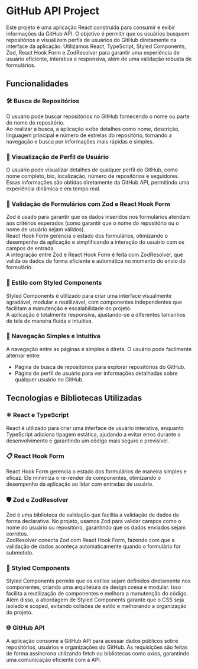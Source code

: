 # GitHub API Project

Este projeto é uma aplicação React construída para consumir e exibir informações da GitHub API. O objetivo é permitir que os usuários busquem repositórios e visualizem perfis de usuários do GitHub diretamente na interface da aplicação. Utilizamos React, TypeScript, Styled Components, Zod, React Hook Form e ZodResolver para garantir uma experiência de usuário eficiente, interativa e responsiva, além de uma validação robusta de formulários.

## Funcionalidades

### 🛠 Busca de Repositórios
O usuário pode buscar repositórios no GitHub fornecendo o nome ou parte do nome do repositório.  
Ao realizar a busca, a aplicação exibe detalhes como nome, descrição, linguagem principal e número de estrelas do repositório, tornando a navegação e busca por informações mais rápidas e simples.

### 👤 Visualização de Perfil de Usuário
O usuário pode visualizar detalhes de qualquer perfil do GitHub, como nome completo, bio, localização, número de repositórios e seguidores.  
Essas informações são obtidas diretamente da GitHub API, permitindo uma experiência dinâmica e em tempo real.

### 📝 Validação de Formulários com Zod e React Hook Form
Zod é usado para garantir que os dados inseridos nos formulários atendam aos critérios esperados (como garantir que o nome do repositório ou o nome de usuário sejam válidos).  
React Hook Form gerencia o estado dos formulários, otimizando o desempenho da aplicação e simplificando a interação do usuário com os campos de entrada.  
A integração entre Zod e React Hook Form é feita com ZodResolver, que valida os dados de forma eficiente e automática no momento do envio do formulário.

### 🎨 Estilo com Styled Components
Styled Components é utilizado para criar uma interface visualmente agradável, modular e reutilizável, com componentes independentes que facilitam a manutenção e escalabilidade do projeto.  
A aplicação é totalmente responsiva, ajustando-se a diferentes tamanhos de tela de maneira fluída e intuitiva.

### 🔄 Navegação Simples e Intuitiva
A navegação entre as páginas é simples e direta. O usuário pode facilmente alternar entre:
- Página de busca de repositórios para explorar repositórios do GitHub.
- Página de perfil de usuário para ver informações detalhadas sobre qualquer usuário no GitHub.

## Tecnologias e Bibliotecas Utilizadas

### ⚛ React e TypeScript
React é utilizado para criar uma interface de usuário interativa, enquanto TypeScript adiciona tipagem estática, ajudando a evitar erros durante o desenvolvimento e garantindo um código mais seguro e previsível.

### 📋 React Hook Form
React Hook Form gerencia o estado dos formulários de maneira simples e eficaz. Ele minimiza o re-render de componentes, otimizando o desempenho da aplicação ao lidar com entradas de usuário.

### 🛡 Zod e ZodResolver
Zod é uma biblioteca de validação que facilita a validação de dados de forma declarativa. No projeto, usamos Zod para validar campos como o nome do usuário ou repositório, garantindo que os dados enviados sejam corretos.  
ZodResolver conecta Zod com React Hook Form, fazendo com que a validação de dados aconteça automaticamente quando o formulário for submetido.

### 🎨 Styled Components
Styled Components permite que os estilos sejam definidos diretamente nos componentes, criando uma arquitetura de design coesa e modular. Isso facilita a reutilização de componentes e melhora a manutenção do código.
Além disso, a abordagem de Styled Components garante que o CSS seja isolado e scoped, evitando colisões de estilo e melhorando a organização do projeto.

### 🌐 GitHub API
A aplicação consome a GitHub API para acessar dados públicos sobre repositórios, usuários e organizações do GitHub. As requisições são feitas de forma assíncrona utilizando fetch ou bibliotecas como axios, garantindo uma comunicação eficiente com a API.